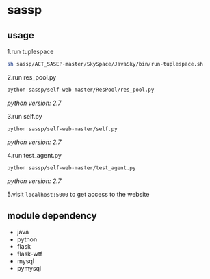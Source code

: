# sassp

## usage

1.run tuplespace

```bash
sh sassp/ACT_SASEP-master/SkySpace/JavaSky/bin/run-tuplespace.sh
```

2.run res_pool.py

```bash
python sassp/self-web-master/ResPool/res_pool.py	
```

*python version: 2.7*

3.run self.py

```bash
python sassp/self-web-master/self.py
```

*python version: 2.7*

4.run test_agent.py

```bash
python sassp/self-web-master/test_agent.py
```

*python version: 2.7*

5.visit `localhost:5000` to get access to the website

## module dependency

- java
- python
- flask
- flask-wtf
- mysql
- pymysql